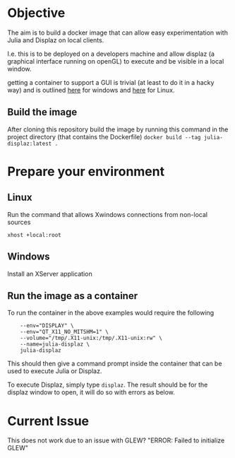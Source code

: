 # Objective
The aim is to build a docker image that can allow easy experimentation with Julia and Displaz on local clients.

I.e. this is to be deployed on a developers machine and allow displaz (a graphical interface running on openGL) to execute and be visible in a local window.

getting a container to support a GUI is trivial (at least to do it in a hacky way) and is outlined 
[here](https://medium.com/better-programming/running-desktop-apps-in-docker-43a70a5265c4) for windows and 
[here](http://wiki.ros.org/docker/Tutorials/GUI) for Linux.


## Build the image
After cloning this repository build the image by running this command in the project directory (that contains the Dockerfile)
```docker build --tag julia-displaz:latest .```

# Prepare your environment
## Linux 
Run the command that allows Xwindows connections from non-local sources

```xhost +local:root```

## Windows
Install an XServer application

## Run the image as a container
To run the container in the above examples would require the following 

```docker run -it \
    --env="DISPLAY" \
    --env="QT_X11_NO_MITSHM=1" \
    --volume="/tmp/.X11-unix:/tmp/.X11-unix:rw" \
    --name=julia-displaz \
    julia-displaz
```

This should then give a command prompt inside the container that can be used to execute Julia or Displaz.

To execute Displaz, simply type ```displaz```. The result should be for the displaz window to open, it will do so with errors as below.


# Current Issue
This does not work due to an issue with GLEW?
"ERROR: Failed to initialize GLEW"

